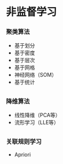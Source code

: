 # 非监督学习

### 聚类算法

- 基于划分
- 基于密度
- 基于层次
- 基于网格
- 神经网络（SOM）
- 基于统计

##
### 降维算法
- 线性降维（PCA等）
- 流形学习（LLE等）

##
### 关联规则学习
- Apriori
